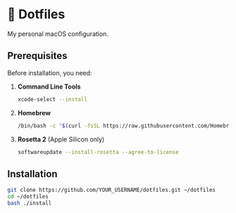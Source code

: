 # 🔧 Dotfiles

My personal macOS configuration.

## Prerequisites

Before installation, you need:

1. **Command Line Tools**
   ```bash
   xcode-select --install
   ```

2. **Homebrew**
   ```bash
   /bin/bash -c "$(curl -fsSL https://raw.githubusercontent.com/Homebrew/install/HEAD/install.sh)"
   ```

3. **Rosetta 2** (Apple Silicon only)
   ```bash
   softwareupdate --install-rosetta --agree-to-license
   ```

## Installation

```bash
git clone https://github.com/YOUR_USERNAME/dotfiles.git ~/dotfiles
cd ~/dotfiles
bash ./install
```
